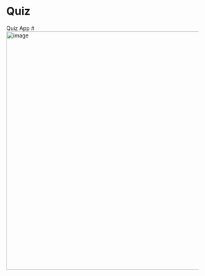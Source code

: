 # Quiz
Quiz App 
#<img width="623" alt="image" src="https://github.com/Mohamed-apdi/Quiz/assets/119160455/f7bf5e41-178c-4471-b98b-8f2a9f20f69c">
